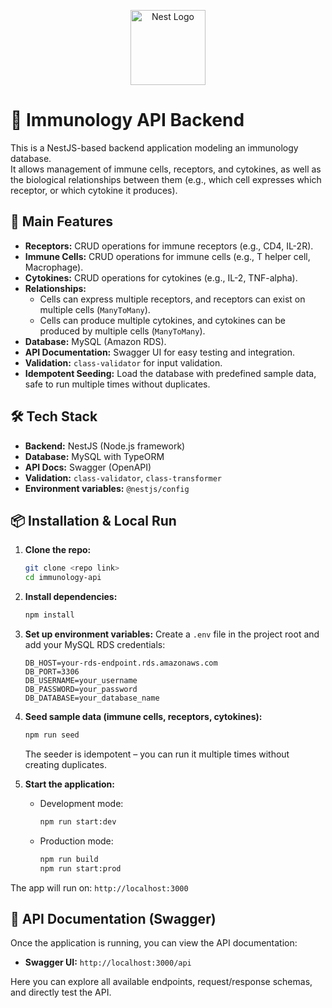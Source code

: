 <p align="center">
  <a href="http://nestjs.com/" target="blank"><img src="https://nestjs.com/img/logo-small.svg" width="120" alt="Nest Logo" /></a>
</p>

# 🧬 Immunology API Backend

This is a NestJS-based backend application modeling an immunology database.  
It allows management of immune cells, receptors, and cytokines, as well as the biological relationships between them (e.g., which cell expresses which receptor, or which cytokine it produces).

## 🚀 Main Features

- **Receptors:** CRUD operations for immune receptors (e.g., CD4, IL-2R).
- **Immune Cells:** CRUD operations for immune cells (e.g., T helper cell, Macrophage).
- **Cytokines:** CRUD operations for cytokines (e.g., IL-2, TNF-alpha).
- **Relationships:**
  - Cells can express multiple receptors, and receptors can exist on multiple cells (`ManyToMany`).
  - Cells can produce multiple cytokines, and cytokines can be produced by multiple cells (`ManyToMany`).
- **Database:** MySQL (Amazon RDS).
- **API Documentation:** Swagger UI for easy testing and integration.
- **Validation:** `class-validator` for input validation.
- **Idempotent Seeding:** Load the database with predefined sample data, safe to run multiple times without duplicates.

## 🛠️ Tech Stack

- **Backend:** NestJS (Node.js framework)
- **Database:** MySQL with TypeORM
- **API Docs:** Swagger (OpenAPI)
- **Validation:** `class-validator`, `class-transformer`
- **Environment variables:** `@nestjs/config`

## 📦 Installation & Local Run

1. **Clone the repo:**

   ```bash
   git clone <repo link>
   cd immunology-api
   ```

2. **Install dependencies:**

   ```bash
   npm install
   ```

3. **Set up environment variables:**
   Create a `.env` file in the project root and add your MySQL RDS credentials:

   ```env
   DB_HOST=your-rds-endpoint.rds.amazonaws.com
   DB_PORT=3306
   DB_USERNAME=your_username
   DB_PASSWORD=your_password
   DB_DATABASE=your_database_name
   ```

4. **Seed sample data (immune cells, receptors, cytokines):**

   ```bash
   npm run seed
   ```

   The seeder is idempotent – you can run it multiple times without creating duplicates.

5. **Start the application:**
   - Development mode:
     ```bash
     npm run start:dev
     ```
   - Production mode:
     ```bash
     npm run build
     npm run start:prod
     ```

The app will run on: `http://localhost:3000`

## 📄 API Documentation (Swagger)

Once the application is running, you can view the API documentation:

- **Swagger UI:** `http://localhost:3000/api`

Here you can explore all available endpoints, request/response schemas, and directly test the API.
